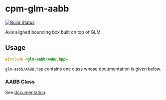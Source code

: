 cpm-glm-aabb
============

[![Build Status](https://travis-ci.org/iauns/cpm-glm-aabb.png)](https://travis-ci.org/iauns/cpm-glm-aabb)

Axis aligned bounding box built on top of GLM.

Usage
-----

```c++
#include <glm-aabb/AABB.hpp>
```

`glm-aabb/AABB.hpp` contains one class whose documentation is given below.

### AABB Class

See
[documentation](http://iauns.github.io/cpm-glm-aabb/class_c_p_m___g_l_m___a_a_b_b___n_s_1_1_a_a_b_b.html).

